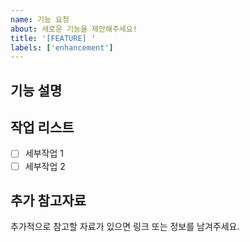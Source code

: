 ```yaml
---
name: 기능 요청
about: 새로운 기능을 제안해주세요!
title: '[FEATURE] '
labels: ['enhancement']
---
```


## 기능 설명
<!-- 원하는 기능에 대해 간단히 설명해주세요. -->

## 작업 리스트
- [ ] 세부작업 1
- [ ] 세부작업 2

## 추가 참고자료
추가적으로 참고할 자료가 있으면 링크 또는 정보를 남겨주세요.
